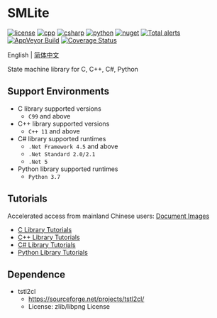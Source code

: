 # SMLite

[![license](https://img.shields.io/github/license/fawdlstty/SMLite?color=09f)](./LICENSE)
[![cpp](https://img.shields.io/lgtm/grade/cpp/github/fawdlstty/SMLite)](https://lgtm.com/projects/g/fawdlstty/SMLite)
[![csharp](https://img.shields.io/lgtm/grade/csharp/github/fawdlstty/SMLite)](https://lgtm.com/projects/g/fawdlstty/SMLite)
[![python](https://img.shields.io/lgtm/grade/python/github/fawdlstty/SMLite)](https://lgtm.com/projects/g/fawdlstty/SMLite)
[![nuget](https://img.shields.io/nuget/dt/Fawdlstty.SMLite?label=nuget%20downloads)](https://www.nuget.org/packages/Fawdlstty.SMLite)
[![Total alerts](https://img.shields.io/lgtm/alerts/g/fawdlstty/SMLite.svg?logo=lgtm)](https://lgtm.com/projects/g/fawdlstty/SMLite/alerts/)
[![AppVeyor Build](https://img.shields.io/appveyor/build/fawdlstty/SMLite)](https://ci.appveyor.com/project/fawdlstty/SMLite)
[![Coverage Status](https://coveralls.io/repos/github/fawdlstty/SMLite/badge.svg)](https://coveralls.io/github/fawdlstty/SMLite)

English | [简体中文](./README.zh.md)

State machine library for C, C++, C#, Python

## Support Environments

- C library supported versions
    + `C99` and above
- C++ library supported versions
    + `C++ 11` and above
- C# library supported runtimes
    + `.Net Framework 4.5` and above
    + `.Net Standard 2.0/2.1`
    + `.Net 5`
- Python library supported runtimes
    + `Python 3.7`

## Tutorials

Accelerated access from mainland Chinese users: [Document Images](https://www.fawdlstty.com/smlite/)

- [C Library Tutorials](docs/c_en.md)
- [C++ Library Tutorials](docs/cpp_en.md)
- [C# Library Tutorials](docs/csharp_en.md)
- [Python Library Tutorials](docs/python_en.md)

## Dependence

- tstl2cl
    + https://sourceforge.net/projects/tstl2cl/
    + License: zlib/libpng License
